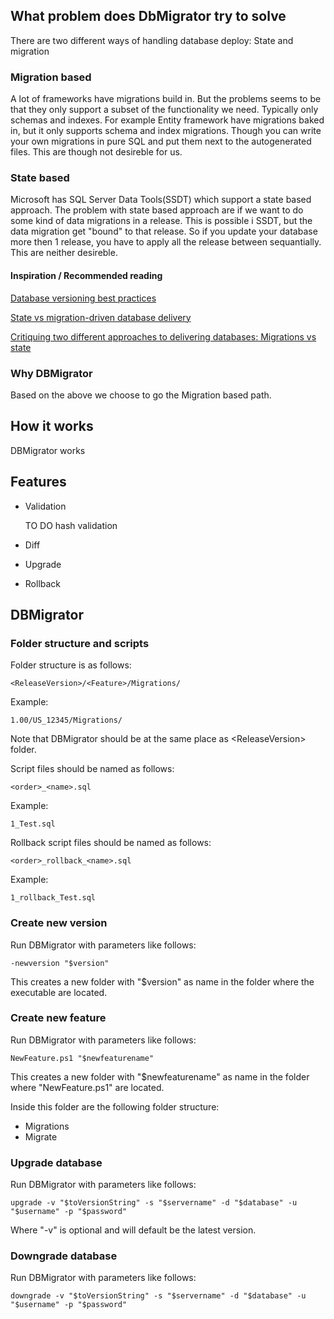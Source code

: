 ## What problem does DbMigrator try to solve
There are two different ways of handling database deploy: State and migration

### Migration based
A lot of frameworks have migrations build in. But the problems seems to be that they only support 
a subset of the functionality we need. Typically only schemas and indexes.
For example Entity framework have migrations baked in, but it only supports schema and index migrations.
Though you can write your own migrations in pure SQL and put them next to the autogenerated files. 
This are though not desireble for us.

### State based
Microsoft has SQL Server Data Tools(SSDT) which support a state based approach. 
The problem with state based approach are if we want to do some kind of data migrations in a release. 
This is possible i SSDT, but the data migration get "bound" to that release. 
So if you update your database more then 1 release, you have to apply all the release between sequantially.
This are neither desireble.


#### Inspiration / Recommended reading
[Database versioning best practices](http://enterprisecraftsmanship.com/2015/08/10/database-versioning-best-practices/)

[State vs migration-driven database delivery](http://enterprisecraftsmanship.com/2015/08/18/state-vs-migration-driven-database-delivery/)

[Critiquing two different approaches to delivering databases: Migrations vs state](http://workingwithdevs.com/delivering-databases-migrations-vs-state/)

### Why DBMigrator
Based on the above we choose to go the Migration based path.

<!--- Describe why we for example don't use flyway -->

## How it works
DBMigrator works 

## Features
* Validation

   TO DO hash validation
* Diff
* Upgrade
* Rollback

## DBMigrator

### Folder structure and scripts
Folder structure is as follows: 

    <ReleaseVersion>/<Feature>/Migrations/

Example:

    1.00/US_12345/Migrations/

Note that DBMigrator should be at the same place as \<ReleaseVersion\> folder.

Script files should be named as follows:

	<order>_<name>.sql

Example:

	1_Test.sql

Rollback script files should be named as follows:

	<order>_rollback_<name>.sql

Example:

	1_rollback_Test.sql

### Create new version
Run DBMigrator with parameters like follows:

    -newversion "$version"


This creates a new folder with "$version" as name in the folder where the executable 
are located.

### Create new feature
Run DBMigrator with parameters like follows:

    NewFeature.ps1 "$newfeaturename"

This creates a new folder with "$newfeaturename" as name in the folder 
where "NewFeature.ps1" are located.

Inside this folder are the following folder structure:
*  Migrations
*  Migrate



### Upgrade database
Run DBMigrator with parameters like follows:

    upgrade -v "$toVersionString" -s "$servername" -d "$database" -u "$username" -p "$password"

Where "-v" is optional and will default be the latest version.

### Downgrade database
Run DBMigrator with parameters like follows:

    downgrade -v "$toVersionString" -s "$servername" -d "$database" -u "$username" -p "$password" 
